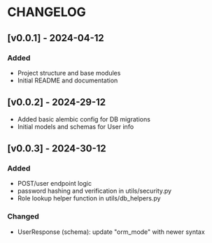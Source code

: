 # CHANGELOG

## [v0.0.1] - 2024-04-12
### Added
- Project structure and base modules
- Initial README and documentation

## [v0.0.2] - 2024-29-12
- Added basic alembic config for DB migrations
- Initial models and schemas for User info


## [v0.0.3] - 2024-30-12

### Added
- POST/user endpoint logic
- password hashing and verification in utils/security.py
- Role lookup helper function in utils/db_helpers.py

### Changed
- UserResponse (schema): update "orm_mode" with newer syntax